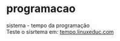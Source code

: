 # programacao
sistema - tempo da programação<br>
Teste o sisrtema em:
<a href="tempo.linuxeduc.com">tempo.linuxeduc.com</a>
